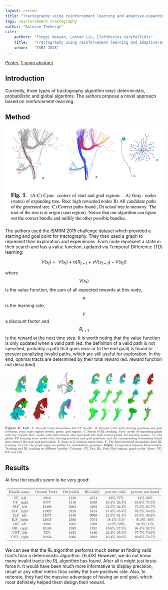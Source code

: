 ```yaml
---
layout: review
title: "Tractography using reinforcement learning and adaptive-expanding graphs"
tags: reinforcement tractography
author: "Antoine Théberge"
cite:
    authors: "Tingyi Wanyan, Lantao Liu, Eleftherios Garyfallidis"
    title:   "Tractography using reinforcement learning and adaptive-expanding graphs"
    venue:   "ISBI 2018"
---
```

[Poster](/reinforcement-learning/images/tracto-td-learning/ISBI_poster.pdf), 
[1-page abstract](/reinforcement-learning/images/tracto-td-learning/ISBI_2018.pdf)

## Introduction

Currently, three types of tractography algorithm exist: deterministic, probabilistic and global algoritms. The authors propose a novel approach based on reinforcement-learning.

## Method

![](/reinforcement-learning/images/tracto-td-learning/tree.png)

The authors used the ISMRM 2015 challenge dataset which provided a starting and goal point for tractography. They then used a graph to represent their exploration and experiences. Each node represent a state in their search and has a value function, updated via Temporal-Difference (TD) learning:

$$ V(s_t) \leftarrow V(s_t) + \alpha[R_{t+1} + \gamma V(s_{t+1}) - V(s_t)] $$

where $$V(s_t)$$ is the value function, the sum of all expected rewards at this node, $$\alpha$$ is the learning rate, $$\gamma$$ a discount factor and $$R_{t+1}$$ is the reward at the next time step. It is worth noting that the value function is only updated when a valid path (ed. the definition of a valid path is not specified, probably a path that goes near or to the end goal) is found to prevent penalizing invalid paths, which are still useful for exploration. In the end, optimal tracts are determined by their total reward (ed. reward function not described).

![](/reinforcement-learning/images/tracto-td-learning/tracts.png)

## Results

At first the results seem to be very good:

![](/reinforcement-learning/images/tracto-td-learning/results.png)

We can see that the RL algorithm performs much better at finding valid tracts than a deterministic algorithm. (EuDX)  However, we do not know many invalid tracts the RL algorithm has found. After all it might just brute-force it. It would have been much more informative to display precision, recall or any other metric than solely the true-positives rate. Also, to reiterate, they had the massive advantage of having an end goal, which most definitely helped them design their reward.

